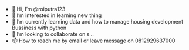 - 👋 Hi, I’m @roiputra123
- 👀 I’m interested in learning new thing
- 🌱 I’m currently learning data and how to manage housing development Bussiness with python 
- 💞️ I’m looking to collaborate on s...
- 📫 How to reach me by email or leave message on 0812929637000

<!---
roiputra123/roiputra123 is a ✨ special ✨ repository because its `README.md` (this file) appears on your GitHub profile.
You can click the Preview link to take a look at your changes.
--->
